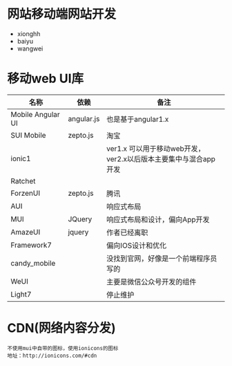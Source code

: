# 网站移动端网站开发

- xionghh
- baiyu
- wangwei


# 移动web UI库

名称|依赖|备注
---|---|---
Mobile Angular UI       |angular.js | 也是基于angular1.x
SUI Mobile              |zepto.js | 淘宝
ionic1                   | | ver1.x 可以用于移动web开发，ver2.x以后版本主要集中与混合app开发
Ratchet                 | |
ForzenUI                |zepto.js | 腾讯
AUI                     | | 响应式布局
MUI | JQuery | 响应式布局和设计，偏向App开发
AmazeUI | jquery | 作者已经离职
Framework7||偏向IOS设计和优化
candy_mobile ||没找到官网，好像是一个前端程序员写的
WeUI||主要是微信公众号开发的组件
Light7| | 停止维护


# CDN(网络内容分发)

```
不使用mui中自带的图标，使用ionicons的图标
地址：http://ionicons.com/#cdn
```
#
